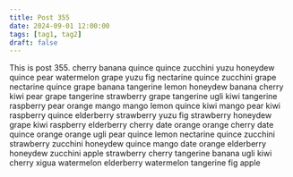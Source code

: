 ```yaml
---
title: Post 355
date: 2024-09-01 12:00:00
tags: [tag1, tag2]
draft: false
---
```

This is post 355.
cherry
banana
quince
quince
zucchini
yuzu
honeydew
quince
pear
watermelon
grape
yuzu
fig
nectarine
quince
zucchini
grape
nectarine
quince
grape
banana
tangerine
lemon
honeydew
banana
cherry
kiwi
pear
grape
tangerine
strawberry
grape
tangerine
ugli
kiwi
tangerine
raspberry
pear
orange
mango
mango
lemon
quince
kiwi
mango
pear
kiwi
raspberry
quince
elderberry
strawberry
yuzu
fig
strawberry
honeydew
grape
kiwi
raspberry
elderberry
cherry
date
orange
orange
cherry
date
quince
orange
orange
ugli
pear
quince
lemon
nectarine
quince
zucchini
strawberry
zucchini
honeydew
quince
mango
date
orange
elderberry
honeydew
zucchini
apple
strawberry
cherry
tangerine
banana
ugli
kiwi
cherry
xigua
watermelon
elderberry
watermelon
tangerine
fig
apple
